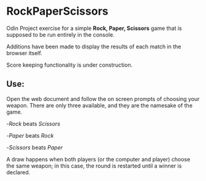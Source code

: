 # RockPaperScissors

Odin Project exercise for a simple **Rock, Paper, Scissors** game that is supposed to be run entirely in the console.

Additions have been made to display the results of each match in the browser itself.

Score keeping functionality is under construction.

## Use:
Open the web document and follow the on screen prompts of choosing your weapon. There are only three available, 
and they are the namesake of the game.

-*Rock* beats *Scissors*

-*Paper* beats *Rock*

-*Scissors* beats *Paper*

A draw happens when both players (or the computer and player) choose the same weapon; in this case, the round is 
restarted until a winner is declared.
